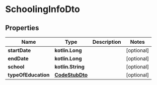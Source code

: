 
# SchoolingInfoDto

## Properties
Name | Type | Description | Notes
------------ | ------------- | ------------- | -------------
**startDate** | **kotlin.Long** |  |  [optional]
**endDate** | **kotlin.Long** |  |  [optional]
**school** | **kotlin.String** |  |  [optional]
**typeOfEducation** | [**CodeStubDto**](CodeStubDto.md) |  |  [optional]
